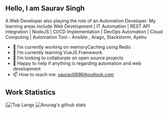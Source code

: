 ## Hello, I am Saurav Singh
A Web Developer also playing the role of an Automation Developer. My learning areas include Web Development | IT Automation | REST API integration | NodeJS | CI/CD Implementation | DevOps Automation | Cloud Computing | Automation Tool - Ansible , Arago, Stackstorm, Ayehu


- 🔭 I’m currently working on memoryCaching using Redis
- 🌱 I’m currently learning VueJS Framework
- 👯 I’m looking to collaborate on open source projects
- 💬 Happy to help if anything is regarding automation and web development
- 📫 How to reach me: saurav0896@outlook.com

## Work Statistics
[![Top Langs](https://github-readme-stats.vercel.app/api/top-langs/?username=saurav0896&layout=compact&theme=dark)
![Anurag's github stats](https://github-readme-stats.vercel.app/api?username=saurav0896&show_icons=true&theme=dark&include_all_commits=true&hide=issues)
